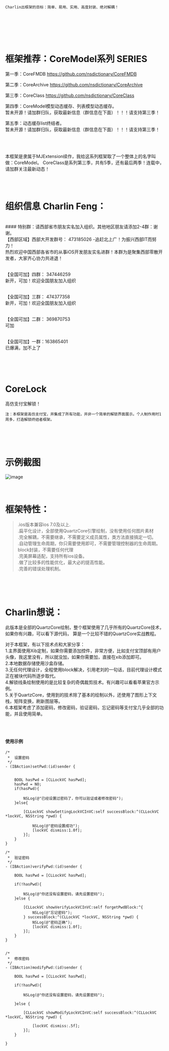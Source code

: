 

    Charlin出框架的目标：简单、易用、实用、高度封装、绝对解耦！

<br /><br />


<br /><br />

框架推荐：CoreModel系列 SERIES
===============

第一季：CoreFMDB
https://github.com/nsdictionary/CoreFMDB

第二季：CoreArchive
https://github.com/nsdictionary/CoreArchive

第三季：CoreClass
https://github.com/nsdictionary/CoreClass

第四季：CoreModel模型动态缓存、列表模型动态缓存。<br />
暂未开源！请加群归队，获取最新信息（群信息在下面）！！！请支持第三季！

第五季：动态缓存list终结者。<br />
暂未开源！请加群归队，获取最新信息（群信息在下面）！！！请支持第三季！

<br /><br /><br />
本框架是隶属于MJExtension续作，我给这系列框架取了一个整体上的名字叫做：CoreModel。
CoreClass是系列第三季，共有5季，还有最后两季！连载中，请加群关注最新动态！<br />


<br /><br />


组织信息 Charlin Feng：
===============
<br />
#### 特别群：请西部省市朋友实名加入组织。其他地区朋友请添加2-4群：谢谢。
<br />
【西部区域】西部大开发群号： 473185026  -追赶北上广！为振兴西部IT而努力！<br />
热烈欢迎中国西部各省市的从事iOS开发朋友实名进群！本群为是聚集西部零散开发者，大家齐心协力共进退！ <br /><br />

【全国可加】四群： 347446259<br />
新开，可加！欢迎全国朋友加入组织 <br /><br />

【全国可加】三群： 474377358<br />
新开，可加！欢迎全国朋友加入组织 <br /><br />

【全国可加】二群： 369870753<br />
可加<br /><br />

【全国可加】一群：163865401<br />
已爆满，加不上了<br /><br />

<br /><br />

CoreLock
===============
高仿支付宝解锁！<br />

    注：本框架是高仿支付宝，并集成了所有功能，并非一个简单的解锁界面展示。个人制作用时1周多，打造解锁终结者框架。



<br /><br />
示例截图
===============
![image](./CoreLock/core.gif)<br />
<br /><br />


框架特性：
===============
>.ios版本兼容ios 7.0及以上.<br />
>.扁平化设计，全部使用QuartzCore引擎绘制，没有使用任何图片素材<br />
>.完全解耦，不需要继承，不需要定义成员属性，类方法直接搞定一切。<br />
>.自动管理生命周期，你只需要使用即可，不需要管理控制器的生命周期。<br />
>block封装，不需要任何代理<br />
>.完美屏幕适配，支持所有ios设备。<br />
>.做了比较多的性能优化，最大必的提高性能。<br />
>.完善的错误处理机制。<br />

<br /><br />
Charlin想说：
===============
此版本是全部的QuartzCore绘制，整个框架使用了几乎所有的QuartzCore技术，如果你有兴趣，可以看下源代码，
算是一个比较不错的QuartzCore实战教程。

对于本框架，有以下技术点和大家分享：<br />
1.主界面使用Xib定制，如果你需要添加控件，非常方便，比如支付宝顶部有用户头像，我这里没有，所以就没加，如果你需要加，直接在xib添加即可。<br />
2.本地数据存储使用沙盒存储。<br />
3.无任何代理设计，全程使用block解决，引用老刘的一句话，目前代理设计模式正在被块代码所逐步取代。<br />
4.解锁线条绘制使用的是比较复杂的奇偶裁剪技术。有兴趣可以看看苹果官方示例。<br />
5.关于QuartzCore，使用到的技术除了基本的绘制以外，还使用了图形上下文栈，矩阵变换，刷新图层等。<br />
6.本框架考虑了添加密码，修改密码，验证密码，忘记密码等支付宝几乎全部的功能，并且使用简单。<br />





<br /><br />

#### 使用示例
    
    /*
     *  设置密码
     */
    - (IBAction)setPwd:(id)sender {
        
        
        BOOL hasPwd = [CLLockVC hasPwd];
        hasPwd = NO;
        if(hasPwd){
            
            NSLog(@"已经设置过密码了，你可以验证或者修改密码");
        }else{
            
            [CLLockVC showSettingLockVCInVC:self successBlock:^(CLLockVC *lockVC, NSString *pwd) {
                
                NSLog(@"密码设置成功");
                [lockVC dismiss:1.0f];
            }];
        }
    }

    /*
     *  验证密码
     */
    - (IBAction)verifyPwd:(id)sender {
        
        BOOL hasPwd = [CLLockVC hasPwd];
        
        if(!hasPwd){
            
            NSLog(@"你还没有设置密码，请先设置密码");
        }else {
            
            [CLLockVC showVerifyLockVCInVC:self forgetPwdBlock:^{
                NSLog(@"忘记密码");
            } successBlock:^(CLLockVC *lockVC, NSString *pwd) {
                NSLog(@"密码正确");
                [lockVC dismiss:1.0f];
            }];
        }
    }


    /*
     *  修改密码
     */
    - (IBAction)modifyPwd:(id)sender {
        
        BOOL hasPwd = [CLLockVC hasPwd];
        
        if(!hasPwd){
            
            NSLog(@"你还没有设置密码，请先设置密码");
            
        }else {
            
            [CLLockVC showModifyLockVCInVC:self successBlock:^(CLLockVC *lockVC, NSString *pwd) {
                
                [lockVC dismiss:.5f];
            }];
        }

    }


  
  <br /><br />

  



